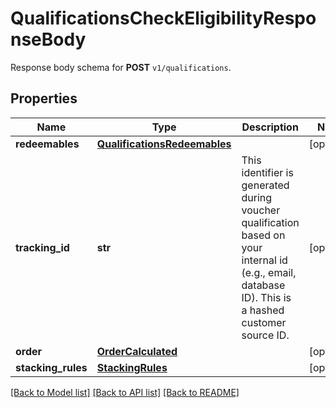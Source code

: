 # QualificationsCheckEligibilityResponseBody

Response body schema for **POST** `v1/qualifications`.

## Properties

Name | Type | Description | Notes
------------ | ------------- | ------------- | -------------
**redeemables** | [**QualificationsRedeemables**](QualificationsRedeemables.md) |  | [optional] 
**tracking_id** | **str** | This identifier is generated during voucher qualification based on your internal id (e.g., email, database ID). This is a hashed customer source ID. | [optional] 
**order** | [**OrderCalculated**](OrderCalculated.md) |  | [optional] 
**stacking_rules** | [**StackingRules**](StackingRules.md) |  | [optional] 

[[Back to Model list]](../README.md#documentation-for-models) [[Back to API list]](../README.md#documentation-for-api-endpoints) [[Back to README]](../README.md)


